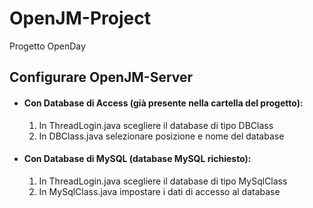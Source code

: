 # OpenJM-Project
Progetto OpenDay

## Configurare OpenJM-Server

+ #### Con Database di Access (già presente nella cartella del progetto):
  1. In ThreadLogin.java scegliere il database di tipo DBClass
  2. In DBClass.java selezionare posizione e nome del database

+ #### Con Database di MySQL (database MySQL richiesto):
  1. In ThreadLogin.java scegliere il database di tipo MySqlClass
  2. In MySqlClass.java impostare i dati di accesso al database
